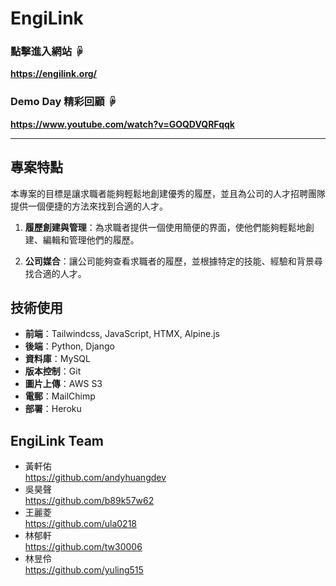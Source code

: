 # EngiLink
### 點擊進入網站 ☟
**https://engilink.org/**


### Demo Day 精彩回顧 ☟
**https://www.youtube.com/watch?v=GOQDVQRFqqk**

---

## 專案特點
本專案的目標是讓求職者能夠輕鬆地創建優秀的履歷，並且為公司的人才招聘團隊提供一個便捷的方法來找到合適的人才。

1. **履歷創建與管理**：為求職者提供一個使用簡便的界面，使他們能夠輕鬆地創建、編輯和管理他們的履歷。

2. **公司媒合**：讓公司能夠查看求職者的履歷，並根據特定的技能、經驗和背景尋找合適的人才。

## 技術使用

- **前端**：Tailwindcss, JavaScript, HTMX, Alpine.js
- **後端**：Python, Django
- **資料庫**：MySQL
- **版本控制**：Git
- **圖片上傳**：AWS S3
- **電郵**：MailChimp
- **部署**：Heroku

## EngiLink Team
- 黃軒佑  
  https://github.com/andyhuangdev
- 吳昊聲  
  https://github.com/b89k57w62
- 王麗菱  
  https://github.com/ula0218
- 林郁軒  
  https://github.com/tw30006
- 林昱伶  
  https://github.com/yuling515
